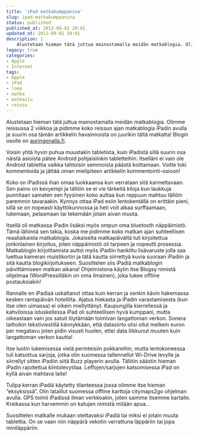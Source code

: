 ```yaml
---
title: 'iPad matkakumppanina'
slug: ipad-matkakumppanina
status: published
published_at: 2012-09-01 20:01
updated_at: 2012-09-01 20:01
description: |
    Alustetaan hieman tätä juttua mainostamalla meidän matkablogia. Olimme reissussa 2 viikkoa ja pidimme koko reissun ajan matkablogia iPadin avulla ja suurin osa tämän artikkelin havainnoista on juurikin tältä matkalta! Blogin osoite on auringonalla.fi. Voisin yhtä hyvin puhua muustakin tabletista, kuin iPadistä sillä suurin osa näistä asioista pätee Android pohjaisiinkin tabletteihin. Itselläni ei vain ole Android… Jatka lukemista iPad matkakumppanina
legacy: true
categories:
- Apple
- Internet
tags:
- Apple
- iPad
- loma
- matka
- matkailu
- reissu
---
```


<p>Alustetaan hieman tätä juttua mainostamalla meidän matkablogia. Olimme reissussa 2 viikkoa ja pidimme koko reissun ajan matkablogia iPadin avulla ja suurin osa tämän artikkelin havainnoista on juurikin tältä matkalta! Blogin osoite on <a href="http://auringonalla.fi" target="_blank">auringonalla.fi</a>.</p>
<p>Voisin yhtä hyvin puhua muustakin tabletista, kuin iPadistä sillä suurin osa näistä asioista pätee Android pohjaisiinkin tabletteihin. Itselläni ei vain ole Android tablettia vaikka tahtoisin semmoista päästä koittamaan. Voitte toki kommentoida ja jättää oman mielipiteen artikkelin kommentointi-osioon!</p>
<p>Koko on iPadissä ihan omaa luokkaansa kun verrataan sitä kannettavaan. Sen paino on kevyempi ja tällöin se ei vie tärkeitä kiloja kun laukkuja punnitaan samaten sen fyysinen koko auttaa kun reppuun mahtuu tällöin paremmin tavaraakin. Kynnys ottaa iPad esiin lentokentällä on erittäin pieni, sillä se on nopeasti käyttökunnossa ja heti voit alkaa surffaamaan, lukemaan, pelaamaan tai tekemään jotain aivan muuta.</p>
<p>Itsellä oli matkassa iPadin lisäksi myös ompun oma bluetooth näppäimistö. Tämä lähinnä sen takia, koska me pidimme koko matkan ajan suhteellisen reaaliaikaista matkablogia. Jokaiselta matkapäivältä tuli kirjoitettua jonkinlainen kirjoitus, joten näppäimistö oli tarpeen ja nopeutti prosessia. Matkablogin kirjoittamista auttoi myös iPadiin hankittu lisävaruste jolla saa luettua kameran muistikortin ja tätä kautta siirrettyä kuvia suoraan iPadiin ja sitä kautta blogikirjoitukseen. Suosittelen siis iPadiä matkablogin päivittämiseen matkan aikana! Ohjelmistona käytin itse Blogsy nimistä ohjelmaa (WordPressilläkin on oma ilmainen), joka tukee offline postauksiakin!</p>
<p>Rannalle en iPadiaä uskaltanut ottaa kuin kerran ja senkin kävin hakemassa kesken rantapäivän hotellilta. Ajatus hiekasta ja iPadin varastamisesta (kun itse olen uimassa) ei oikein miellyttänyt. Kaupungilla kierrellessä ja kahviloissa istuskellessa iPad oli suhteellisen hyvä kumppani, mutta oikeastaan vain jos satuit löytämään toimivan langattoman verkon. Sonera laittoikin tekstiviestillä kännykkään, että datasiirto olisi ollut melkein euron per megatavu joten pidin visusti huolen, ettei data liikkunut muuten kuin langattoman verkon kautta!</p>
<p>Itse luotin lukemisessa vielä perinteisiin pokkareihin, mutta lentokoneessa tuli katsottua sarjoja, jotka olin suomessa tallennellut Wi-Drive levylle ja siirrellyt sitten iPadiin siitä Buzz playerin avulla. Tällöin säästin hieman iPadin rajoitettua kiintolevytilaa. Leffojen/sarjojen katsomisessa iPad on kyllä aivan mahtava laite!</p>
<p>Tulipa kerran iPadiä käytetty tilanteessa jossa olimme itse hieman &#8221;eksyksissä&#8221;. Olin lataillut suomessa offline karttoja citymaps2go ohjelman avulla. GPS toimii iPadissä ilman verkkoakin, joten saimme itsemme kartalle. Kreikassa kun harvemmin on katujen nimistä mitään apua&#8230;</p>
<p>Suosittelen matkalle mukaan otettavaksi iPadiä tai miksi ei jotain muuta tablettia. On se vaan niin näppärä vekotin verrattuna läppäriin tai jopa miniläppäriin.</p>